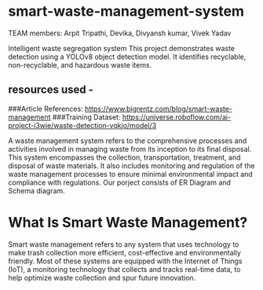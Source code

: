 # smart-waste-management-system
TEAM members:  Arpit Tripathi, Devika, Divyansh kumar, Vivek Yadav

Intelligent waste segregation system
This project demonstrates waste detection using a YOLOv8 object detection model. It identifies recyclable, non-recyclable, and hazardous waste items.

## resources used - 
###Article References: https://www.bigrentz.com/blog/smart-waste-management
###Training Dataset: https://universe.roboflow.com/ai-project-i3wje/waste-detection-vqkjo/model/3

A waste management system refers to the comprehensive processes and activities involved in managing waste from its inception to its final disposal. This system encompasses the collection, transportation, treatment, and disposal of waste materials. It also includes monitoring and regulation of the waste management processes to ensure minimal environmental impact and compliance with regulations. Our porject consists of ER Diagram and Schema diagram.



# What Is Smart Waste Management?
Smart waste management refers to any system that uses technology to make trash collection more efficient, cost-effective and environmentally friendly. Most of these systems are equipped with the Internet of Things (IoT), a monitoring technology that collects and tracks real-time data, to help optimize waste collection and spur future innovation.


